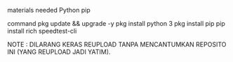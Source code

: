 materials needed 
Python
pip

command
pkg update && upgrade -y
pkg install python 3
pkg install pip
pip install rich speedtest-cli

NOTE : DILARANG KERAS REUPLOAD TANPA MENCANTUMKAN REPOSITO INI (YANG REUPLOAD JADI YATIM).
